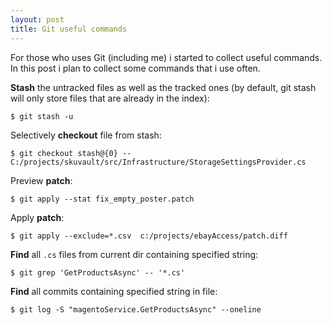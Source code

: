```yaml
---
layout: post
title: Git useful commands
---
```


For those who uses Git (including me) i started to collect useful commands. In this post i plan to collect some commands that i use often.


**Stash** the untracked files as well as the tracked ones (by default, git stash will only store files that are already in the index):

```$ git stash -u```


Selectively **checkout** file from stash:

```$ git checkout stash@{0} -- C:/projects/skuvault/src/Infrastructure/StorageSettingsProvider.cs```


Preview **patch**:

```$ git apply --stat fix_empty_poster.patch```


Apply **patch**:

```$ git apply --exclude=*.csv  c:/projects/ebayAccess/patch.diff```


**Find** all `.cs` files from current dir containing specified string:

```$ git grep 'GetProductsAsync' -- '*.cs'```


**Find** all commits containing specified string in file:

```$ git log -S "magentoService.GetProductsAsync" --oneline```
